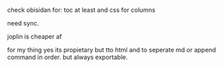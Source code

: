 check obisidan for:
toc at least
and css for columns 

need sync.

joplin is cheaper af


for my thing 
yes its propietary
but tto html and to seperate md
or append command in order.
but always exportable.